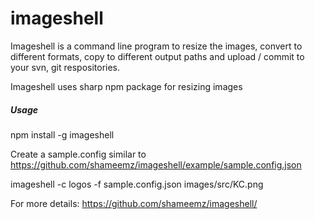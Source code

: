 # imageshell

Imageshell is a command line program to resize the images, convert to different formats, copy to different output paths and upload / commit to your svn, git respositories.

Imageshell uses sharp npm package for resizing images

##### Usage
npm install -g imageshell

Create a sample.config similar to https://github.com/shameemz/imageshell/example/sample.config.json

imageshell -c logos -f sample.config.json images/src/KC.png 

For more details: https://github.com/shameemz/imageshell/
